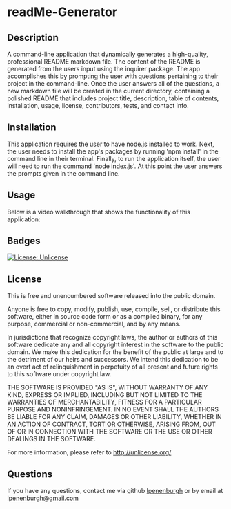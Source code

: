 # readMe-Generator

## Description
A command-line application that dynamically generates a high-quality, professional README markdown file. The content of the README is generated from the users input using the inquirer package. The app accomplishes this by prompting the user with questions pertaining to their project in the command-line. Once the user answers all of the questions, a new markdown file will be created in the current directory, containing a polished README that includes project title, description, table of contents, installation, usage, license, contributors, tests, and contact info.

## Installation
This application requires the user to have node.js installed to work. Next, the user needs to install the app's packages by running 'npm install' in the command line in their terminal. Finally, to run the application itself, the user will need to run the command 'node index.js'. At this point the user answers the prompts given in the command line.

## Usage
Below is a video walkthrough that shows the functionality of this application:



## Badges
[![License: Unlicense](https://img.shields.io/badge/license-Unlicense-blue.svg)](http://unlicense.org/)

 
## License
This is free and unencumbered software released into the public domain.

Anyone is free to copy, modify, publish, use, compile, sell, or distribute this software, either in source code form or as a compiled binary, for any purpose, commercial or non-commercial, and by any means.

In jurisdictions that recognize copyright laws, the author or authors of this software dedicate any and all copyright interest in the software to the public domain. We make this dedication for the benefit of the public at large and to the detriment of our heirs and successors. We intend this dedication to be an overt act of relinquishment in perpetuity of all present and future rights to this software under copyright law.

THE SOFTWARE IS PROVIDED "AS IS", WITHOUT WARRANTY OF ANY KIND, EXPRESS OR IMPLIED, INCLUDING BUT NOT LIMITED TO THE WARRANTIES OF MERCHANTABILITY, FITNESS FOR A PARTICULAR PURPOSE AND NONINFRINGEMENT. IN NO EVENT SHALL THE AUTHORS BE LIABLE FOR ANY CLAIM, DAMAGES OR OTHER LIABILITY, WHETHER IN AN ACTION OF CONTRACT, TORT OR OTHERWISE, ARISING FROM, OUT OF OR IN CONNECTION WITH THE SOFTWARE OR THE USE OR OTHER DEALINGS IN THE SOFTWARE.

For more information, please refer to http://unlicense.org/


## Questions
If you have any questions, contact me via github <a href="https://github.com/lpenenburgh">lpenenburgh</a> or by email at lpenenburgh@gmail.com